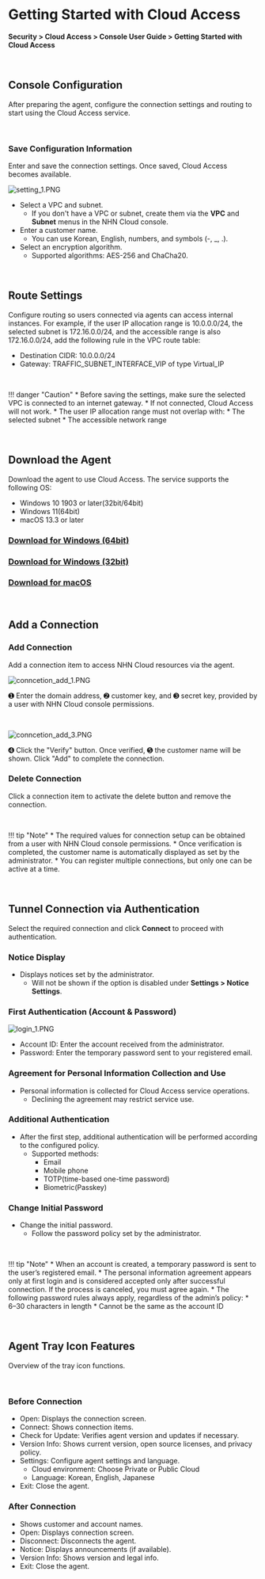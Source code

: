 # Getting Started with Cloud Access

**Security > Cloud Access > Console User Guide > Getting Started with Cloud Access**

<br>

## Console Configuration

After preparing the agent, configure the connection settings and routing to start using the Cloud Access service.

<br>

### Save Configuration Information

Enter and save the connection settings. Once saved, Cloud Access becomes available.

![setting_1.PNG](https://kr1-api-object-storage.nhncloudservice.com/v1/AUTH_2acdfabf4efe4efc8a04c00b348110c9/cdn_origin/prod_cloud_access/2025.06.24/2025.07/setting_1.png)

* Select a VPC and subnet.
    * If you don't have a VPC or subnet, create them via the **VPC** and **Subnet** menus in the NHN Cloud console.
* Enter a customer name.
    * You can use Korean, English, numbers, and symbols (-, _, .).
* Select an encryption algorithm.
    * Supported algorithms: AES-256 and ChaCha20.

<br>

## Route Settings

Configure routing so users connected via agents can access internal instances.
For example, if the user IP allocation range is 10.0.0.0/24, the selected subnet is 172.16.0.0/24, and the accessible range is also 172.16.0.0/24, add the following rule in the VPC route table:

* Destination CIDR: 10.0.0.0/24
* Gateway: TRAFFIC_SUBNET_INTERFACE_VIP of type Virtual_IP

<br>

!!! danger "Caution"
    * Before saving the settings, make sure the selected VPC is connected to an internet gateway.
        * If not connected, Cloud Access will not work.
    * The user IP allocation range must not overlap with:
        * The selected subnet
        * The accessible network range

<br>

## Download the Agent

Download the agent to use Cloud Access. The service supports the following OS:

* Windows 10 1903 or later(32bit/64bit)
* Windows 11(64bit)
* macOS 13.3 or later

### [Download for Windows (64bit)](https://kr1-api-object-storage.nhncloudservice.com/v1/AUTH_04c78c238ba54583bb1036b393ec6ae5/windows/installer/CloudAccess_Setup_x64.exe)

### [Download for Windows (32bit)](https://kr1-api-object-storage.nhncloudservice.com/v1/AUTH_04c78c238ba54583bb1036b393ec6ae5/windows/installer/CloudAccess_Setup_x86.exe)

### [Download for macOS](https://kr1-api-object-storage.nhncloudservice.com/v1/AUTH_04c78c238ba54583bb1036b393ec6ae5/macos/CloudAccess%20Installer%20v0.9.0-5326.dmg)

<br>

## Add a Connection

### Add Connection

Add a connection item to access NHN Cloud resources via the agent.

![conncetion_add_1.PNG](https://kr1-api-object-storage.nhncloudservice.com/v1/AUTH_2acdfabf4efe4efc8a04c00b348110c9/cdn_origin/prod_cloud_access/2025.06.24/2025.07/add_1.png)

➊ Enter the domain address, ➋ customer key, and ➌ secret key, provided by a user with NHN Cloud console permissions.

<br>

![conncetion_add_3.PNG](https://kr1-api-object-storage.nhncloudservice.com/v1/AUTH_2acdfabf4efe4efc8a04c00b348110c9/cdn_origin/prod_cloud_access/2025.06.24/2025.07/add_2.png)

➍ Click the "Verify" button. Once verified, ➎ the customer name will be shown. Click "Add" to complete the connection.

### Delete Connection

Click a connection item to activate the delete button and remove the connection.

<br>

!!! tip "Note"
    * The required values for connection setup can be obtained from a user with NHN Cloud console permissions.
        * Once verification is completed, the customer name is automatically displayed as set by the administrator.
    * You can register multiple connections, but only one can be active at a time.

<br>

## Tunnel Connection via Authentication

Select the required connection and click **Connect** to proceed with authentication.

### Notice Display

* Displays notices set by the administrator.  
    * Will not be shown if the option is disabled under **Settings > Notice Settings**.

### First Authentication (Account & Password)

![login_1.PNG](https://kr1-api-object-storage.nhncloudservice.com/v1/AUTH_2acdfabf4efe4efc8a04c00b348110c9/cdn_origin/prod_cloud_access/2025.06.24/2025.07/6.png)

* Account ID: Enter the account received from the administrator.
* Password: Enter the temporary password sent to your registered email.

### Agreement for Personal Information Collection and Use
* Personal information is collected for Cloud Access service operations.
    * Declining the agreement may restrict service use.

### Additional Authentication

* After the first step, additional authentication will be performed according to the configured policy. 
    * Supported methods:
        * Email
        * Mobile phone 
        * TOTP(time-based one-time password) 
        * Biometric(Passkey)

### Change Initial Password

* Change the initial password.
    * Follow the password policy set by the administrator.

<br>

!!! tip "Note"
    * When an account is created, a temporary password is sent to the user’s registered email.
    * The personal information agreement appears only at first login and is considered accepted only after successful connection. If the process is canceled, you must agree again.
    * The following password rules always apply, regardless of the admin’s policy:
        * 6–30 characters in length
        * Cannot be the same as the account ID

<br>

## Agent Tray Icon Features

Overview of the tray icon functions.

<br>

### Before Connection
 * Open: Displays the connection screen.
 * Connect: Shows connection items.
 * Check for Update: Verifies agent version and updates if necessary.
* Version Info: Shows current version, open source licenses, and privacy policy.
 * Settings: Configure agent settings and language.
      * Cloud environment: Choose Private or Public Cloud
      * Language: Korean, English, Japanese
 * Exit: Close the agent.

### After Connection
* Shows customer and account names.
* Open: Displays connection screen.
* Disconnect: Disconnects the agent.
* Notice: Displays announcements (if available).
* Version Info: Shows version and legal info.
* Exit: Close the agent.